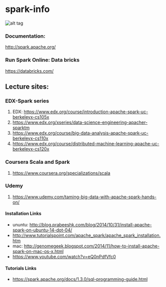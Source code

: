 # spark-info

![alt tag](http://spark.apache.org/images/spark-logo-trademark.png)

### Documentation:
   http://spark.apache.org/
   
### Run Spark Online: Data bricks
   https://databricks.com/

## Lecture sites:
### EDX-Spark series
1. EDX: https://www.edx.org/course/introduction-apache-spark-uc-berkeleyx-cs105x
2. https://www.edx.org/xseries/data-science-engineering-apacher-sparktm
3. https://www.edx.org/course/big-data-analysis-apache-spark-uc-berkeleyx-cs110x
4. https://www.edx.org/course/distributed-machine-learning-apache-uc-berkeleyx-cs120x
### Coursera Scala and Spark
1. https://www.coursera.org/specializations/scala
### Udemy
1. https://www.udemy.com/taming-big-data-with-apache-spark-hands-on/



#### Installation Links
 - ununtu: http://blog.prabeeshk.com/blog/2014/10/31/install-apache-spark-on-ubuntu-14-dot-04/
 - http://www.tutorialspoint.com/apache_spark/apache_spark_installation.htm
 - mac: http://genomegeek.blogspot.com/2014/11/how-to-install-apache-spark-on-mac-os-x.html
 - https://www.youtube.com/watch?v=eQ0nPdfVfc0

#### Tutorials Links
 - https://spark.apache.org/docs/1.3.0/sql-programming-guide.html

